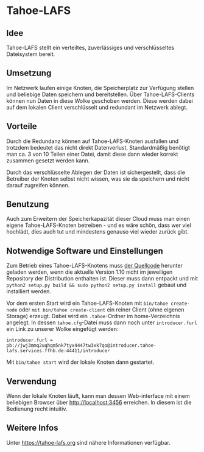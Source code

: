 # Tahoe-LAFS

## Idee

Tahoe-LAFS stellt ein verteiltes, zuverlässiges und verschlüsseltes Dateisystem bereit.

## Umsetzung

Im Netzwerk laufen einige Knoten, die Speicherplatz zur Verfügung stellen und beliebige Daten speichern und bereitstellen. Über Tahoe-LAFS-Clients können nun Daten in diese Wolke geschoben werden. Diese werden dabei auf dem lokalen Client verschlüsselt und redundant im Netzwerk ablegt.

## Vorteile

Durch die Redundanz können auf Tahoe-LAFS-Knoten ausfallen und trotzdem bedeutet das nicht direkt Datenverlust. Standardmäßig benötigt man ca. 3 von 10 Teilen einer Datei, damit diese dann wieder korrekt zusammen gesetzt werden kann.

Durch das verschlüsselte Ablegen der Daten ist sichergestellt, dass die Betreiber der Knoten selbst nicht wissen, was sie da speichern und nicht darauf zugreifen können.

## Benutzung

Auch zum Erweitern der Speicherkapazität dieser Cloud muss man einen eigene Tahoe-LAFS-Knoten betreiben - und es wäre schön, dass wer viel hochlädt, dies auch tut und mindestens genauso viel wieder zurück gibt.

## Notwendige Software und Einstellungen

Zum Betrieb eines Tahoe-LAFS-Knotens muss [der Quellcode](https://tahoe-lafs.org/source/tahoe-lafs/releases/allmydata-tahoe-1.10.0.zip) herunter geladen werden, wenn die aktuelle Version 1.10 nicht im jeweiligen Repository der Distribution enthalten ist. Dieser muss dann entpackt und mit `python2 setup.py build && sudo python2 setup.py install` gebaut und installiert werden.

Vor dem ersten Start wird ein Tahoe-LAFS-Knoten mit `bin/tahoe create-node` oder `mit bin/tahoe create-client` ein reiner Client (ohne eigenen Storage) erzeugt. Dabei wird ein `.tahoe`-Ordner im home-Verzeichnis angelegt. In dessen `tahoe.cfg`-Datei muss dann noch unter `introducer.furl` ein Link zu unserer Wolke eingefügt werden:

```
introducer.furl = pb://jwj3mmq2uqhqm5nk7tyx4447tw3xk7qo@introducer.tahoe-lafs.services.ffhb.de:44411/introducer
```

Mit `bin/tahoe start` wird der lokale Knoten dann gestartet.

## Verwendung

Wenn der lokale Knoten läuft, kann man dessen Web-interface mit einem beliebigen Browser über [http://localhost:3456](http://localhost:3456) erreichen. In diesem ist die Bedienung recht intuitiv.

## Weitere Infos

Unter https://tahoe-lafs.org sind nähere Informationen verfügbar.